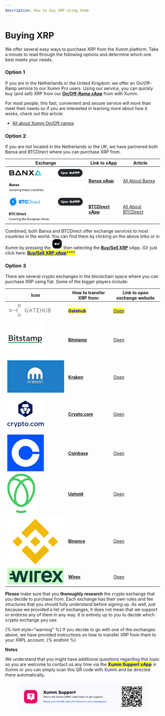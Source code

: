 ```yaml
---
description: How to buy XRP using Xumm
---
```


# Buying XRP

We offer several easy ways to purchase XRP from the Xumm platform. Take a minute to read through the following options and determine which one best meets your needs.&#x20;

### Option 1&#x20;

If you are in the Netherlands or the United Kingdom. we offer an On/Off-Ramp service to our Xumm Pro users. Using our service, you can quickly buy (and sell) XRP from our [**On/Off-Ramp xApp**](https://xumm.app/detect/xapp:xumm.onofframp) from with Xumm.&#x20;

For most people, this fast, convenient and secure service will more than meet their needs so if you are interested in learning more about how it works, check out this article:

* [All about Xumm On/Off-ramps](../xumm-pro-beta/all-about-xumm-pro/features-of-pro/on-off-ramp/all-about-on-off-ramps.md)

### **Option 2**

If you are not located in the Netherlands or the UK, we have partnered both Banxa and BTCDirect where you can purchase XRP from.

| Exchange                                        | Link to xApp                                                                   | Article                                                                         |
| ----------------------------------------------- | ------------------------------------------------------------------------------ | ------------------------------------------------------------------------------- |
| ![](<../.gitbook/assets/image (2) (2) (3).png>) | ****[**Banxa xApp**](https://xumm.app/detect/xapp:banxa.onofframp)****         | [All About Banxa](../all-about-xapps/xumm-xapps/buy-sell-xrp/banxa.md)          |
| ![](<../.gitbook/assets/image (5) (1) (1).png>) | ****[**BTCDirect xApp**](https://xumm.app/detect/xapp:btcdirect.onofframp)**** | [All About BTCDirect](../all-about-xapps/xumm-xapps/buy-sell-xrp/btc-direct.md) |

Combined, both Banxa and BTCDirect offer exchange services to most countries in the world. You can find them by clicking on the above links or in Xumm by pressing the <img src="../.gitbook/assets/image (6) (2).png" alt="" data-size="line"> then selecting the [**Buy/Sell XRP**](https://xumm.app/detect/xapp:xumm.buysellxrp) xApp. (Or just click here: [<mark style="color:blue;">**Buy/Sell XRP xApp**</mark>](https://xumm.app/detect/xapp:xumm.buysellxrp)<mark style="color:blue;">****</mark>

### Option 3

There are several crypto exchanges in the blockchain space where you can purchase XRP using fiat. Some of the bigger players include:



| Icon                                                                             | How to transfer XRP from:                                          | Link to open exchange website                                                                                                   |
| -------------------------------------------------------------------------------- | ------------------------------------------------------------------ | ------------------------------------------------------------------------------------------------------------------------------- |
| <img src="../.gitbook/assets/image (1) (1) (2) (1).png" alt="" data-size="line"> | <mark style="color:blue;">**Gatehub**</mark>                       | <mark style="color:blue;"></mark>[<mark style="color:blue;">Open</mark>](https://gatehub.net/)<mark style="color:blue;"></mark> |
| ![](<../.gitbook/assets/image (1) (1) (1) (1) (2).png>)                          | ****[**Bitstamp**](activating-an-account/from-bitstamp.md)****     | [Open](https://www.bitstamp.net/)                                                                                               |
| ![](<../.gitbook/assets/image (1) (3).png>)                                      | ****[**Kraken**](activating-an-account/from-kraken.md)****         | [Open](https://www.kraken.com/)                                                                                                 |
| ![](<../.gitbook/assets/image (2) (1) (2).png>)                                  | ****[**Crypto.com**](activating-an-account/from-crypto.com.md)**** | [Open](https://crypto.com/)                                                                                                     |
| <img src="../.gitbook/assets/image (8) (2).png" alt="" data-size="line">         | ****[**Coinbase**](activating-an-account/from-coinbase.md)****     | [Open](https://www.coinbase.com/)                                                                                               |
| <img src="../.gitbook/assets/image (1) (1) (1) (2).png" alt="" data-size="line"> | ****[**Uphold**](activating-an-account/from-uphold.md)****         | [Open](https://uphold.com/)                                                                                                     |
| <img src="../.gitbook/assets/image (11) (1) (1).png" alt="" data-size="line">    | ****[**Binance**](activating-an-account/from-binance.md)****       | [Open](https://www.binance.com/en)                                                                                              |
| ![](../.gitbook/assets/wirex.png)                                                | ****[**Wirex**](activating-an-account/from-wirex.md)****           | [Open](https://www.binance.com/en)                                                                                              |

**Please** make sure that you **thoroughly research** the crypto exchange that you decide to purchase from. Each exchange has their own rules and fee structures that you should fully understand before signing up. As well, just because we provided a list of exchanges, it does not mean that we support or endorse any of them in any way. It is entirely up to you to decide which crypto exchange you use.

{% hint style="warning" %}
If you decide to go with one of the exchanges above, we have provided instructions on how to transfer XRP from them to your XRPL account.
{% endhint %}

**Notes**

We understand that you might have additional questions regarding this topic so you are welcome to contact us any time via the <mark style="color:blue;">**Xumm Support xApp**</mark> in Xumm or you can simply scan this QR code with Xumm and be directed there automatically.

<figure><img src="../.gitbook/assets/Support banner Xumm.png" alt=""><figcaption></figcaption></figure>

